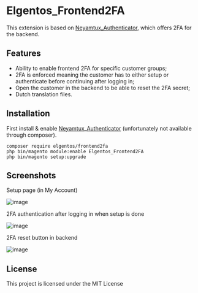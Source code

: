 # Elgentos_Frontend2FA

This extension is based on [Neyamtux_Authenticator](https://github.com/juashyam/2-Factor-Authentication/), which offers 2FA for the backend.

## Features
- Ability to enable frontend 2FA for specific customer groups;
- 2FA is enforced meaning the customer has to either setup or authenticate before continuing after logging in;
- Open the customer in the backend to be able to reset the 2FA secret;
- Dutch translation files.

## Installation

First install & enable [Neyamtux_Authenticator](https://github.com/juashyam/2-Factor-Authentication/) (unfortunately not available through composer).

```
composer require elgentos/frontend2fa
php bin/magento module:enable Elgentos_Frontend2FA
php bin/magento setup:upgrade
```

## Screenshots

Setup page (in My Account)

![image](https://user-images.githubusercontent.com/431360/53883116-69cdd280-4018-11e9-89a2-c1a471c51d64.png)

2FA authentication after logging in when setup is done

![image](https://user-images.githubusercontent.com/431360/53883181-98e44400-4018-11e9-8bc0-d98676e3527a.png)

2FA reset button in backend

![image](https://user-images.githubusercontent.com/431360/53883268-ce892d00-4018-11e9-84f6-aa1c0fc2e34a.png)

## License

This project is licensed under the MIT License


